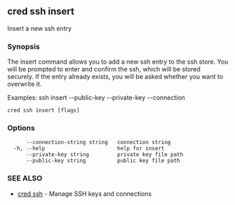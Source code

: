 ## cred ssh insert

Insert a new ssh entry

### Synopsis

The insert command allows you to add a new ssh entry to the ssh store.
You will be prompted to enter and confirm the ssh, which will be stored securely.
If the entry already exists, you will be asked whether you want to overwrite it.

Examples:
ssh insert <key-name> --public-key <key-path> --private-key <key-path> --connection <connection-string>

```
cred ssh insert [flags]
```

### Options

```
      --connection-string string   connection string
  -h, --help                       help for insert
      --private-key string         private key file path
      --public-key string          public key file path
```

### SEE ALSO

* [cred ssh](cred_ssh.md)	 - Manage SSH keys and connections

